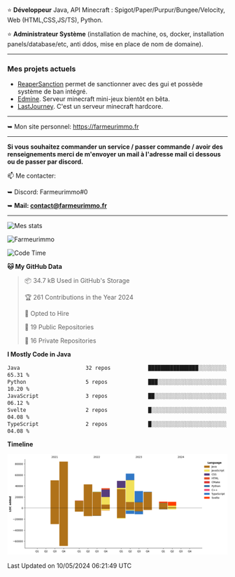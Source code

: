 ⭐ **Développeur** Java, API Minecraft : Spigot/Paper/Purpur/Bungee/Velocity, Web (HTML,CSS,JS/TS), Python.

⭐ **Administrateur Système** (installation de machine, os, docker, installation panels/database/etc, anti ddos, mise en place de nom de domaine).

---

### Mes projets actuels
- [ReaperSanction](https://www.spigotmc.org/resources/reapersanction.89580/) permet de sanctionner avec des gui et possède système de ban intégré.
- [Edmine](https://edmine.net). Serveur minecraft mini-jeux bientôt en bêta.
- [LastJourney](https://lastjourney.fr). C'est un serveur minecraft hardcore.

---

➥ Mon site personnel: https://farmeurimmo.fr

---

**Si vous souhaitez commander un service / passer commande / avoir des renseignements merci de m'envoyer un mail à l'adresse mail ci dessous ou de passer par discord.**

📫 Me contacter:
 
   ➥ Discord: Farmeurimmo#0
   
   ➥ **Mail: contact@farmeurimmo.fr**

---

![Mes stats](https://github-readme-stats.farmeurimmo.fr/api?username=Farmeurimmo&count_private=true&show_icons=true&theme=radical)

<img src="https://komarev.com/ghpvc/?username=Farmeurimmo" alt="Farmeurimmo" />

<!--START_SECTION:waka-->
![Code Time](http://img.shields.io/badge/Code%20Time-1%2C334%20hrs%2056%20mins-blue)

**🐱 My GitHub Data** 

> 📦 34.7 kB Used in GitHub's Storage 
 > 
> 🏆 261 Contributions in the Year 2024
 > 
> 💼 Opted to Hire
 > 
> 📜 19 Public Repositories 
 > 
> 🔑 16 Private Repositories 
 > 
**I Mostly Code in Java** 

```text
Java                     32 repos            ████████████████░░░░░░░░░   65.31 % 
Python                   5 repos             ███░░░░░░░░░░░░░░░░░░░░░░   10.20 % 
JavaScript               3 repos             ██░░░░░░░░░░░░░░░░░░░░░░░   06.12 % 
Svelte                   2 repos             █░░░░░░░░░░░░░░░░░░░░░░░░   04.08 % 
TypeScript               2 repos             █░░░░░░░░░░░░░░░░░░░░░░░░   04.08 % 
```



**Timeline**

![Lines of Code chart](https://raw.githubusercontent.com/Farmeurimmo/Farmeurimmo/main/assets/bar_graph.png)


 Last Updated on 10/05/2024 06:21:49 UTC
<!--END_SECTION:waka-->
